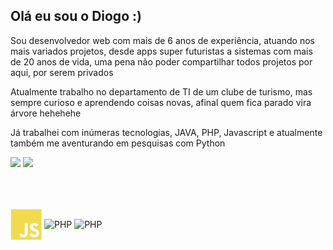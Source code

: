 
  <p><h2>Olá eu sou o Diogo :)</h2></p>
  
  <p>Sou desenvolvedor web com mais de 6 anos de experiência, atuando nos mais variados projetos, desde apps super futuristas a sistemas com mais de 20 anos de vida, uma pena não poder compartilhar todos projetos por aqui, por serem privados</p>
  
  <p>Atualmente trabalho no departamento de TI de um clube de turismo, mas sempre curioso e aprendendo coisas novas, afinal quem fica parado vira árvore hehehehe</p>
  
  <p>Já trabalhei com inúmeras tecnologias, JAVA, PHP, Javascript e atualmente também me aventurando em pesquisas com Python</p>
  
<div>
  <img heigth="180em" src="https://github-readme-stats.vercel.app/api?username=diogoCostaProjects&show_icons=true&theme=dark">
  <img heigth="150em" src="https://github-readme-stats.vercel.app/api/top-langs?username=diogoCostaProjects&layout=compact&langs_count=16&theme=dark">
</div>
<br>
<br>
<div style="display: inline_block; margin-top: 30px;">
  <img align="center" alt="JS" height="50" width="50" src="https://raw.githubusercontent.com/devicons/devicon/master/icons/javascript/javascript-plain.svg">
  <img align="center" alt="PHP" height="70" width="70" src="https://camo.githubusercontent.com/688f61bcdee1f1ff99cff1a917828b9b2ddb8fc0b61b2c9971b5513ea8de4d0c/68747470733a2f2f63646e2e6a7364656c6976722e6e65742f67682f64657669636f6e732f64657669636f6e2f69636f6e732f7068702f7068702d6f726967696e616c2e737667">
   <img align="center" alt="PHP" height="50" width="50" src="https://camo.githubusercontent.com/5e956ea0943b5a05092e94d7376582051e61fe84af215ad6e35334a2d61b658a/68747470733a2f2f63646e2e6a7364656c6976722e6e65742f67682f64657669636f6e732f64657669636f6e2f69636f6e732f6d7973716c2f6d7973716c2d6f726967696e616c2e737667">
  
</div>


